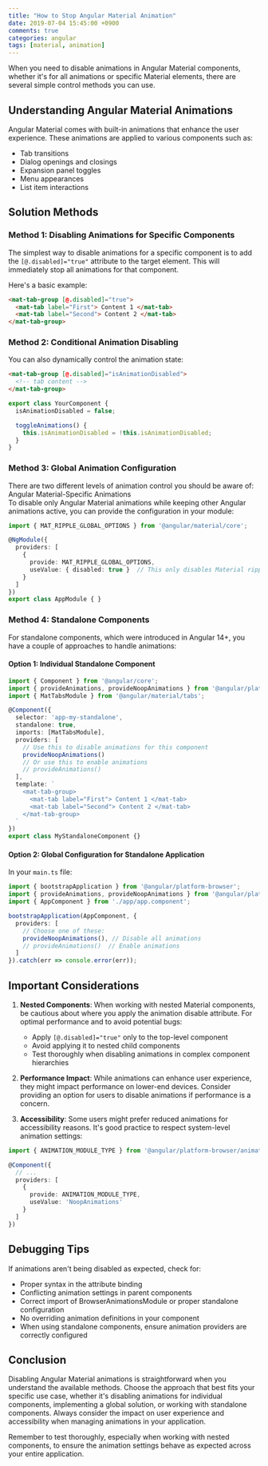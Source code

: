 ```yaml
---
title: "How to Stop Angular Material Animation"
date: 2019-07-04 15:45:00 +0900
comments: true
categories: angular
tags: [material, animation]
---
```


When you need to disable animations in Angular Material components, whether it's for all animations or specific Material elements, there are several simple control methods you can use.

## Understanding Angular Material Animations

Angular Material comes with built-in animations that enhance the user experience. These animations are applied to various components such as:
- Tab transitions
- Dialog openings and closings
- Expansion panel toggles
- Menu appearances
- List item interactions

## Solution Methods

### Method 1: Disabling Animations for Specific Components

The simplest way to disable animations for a specific component is to add the `[@.disabled]="true"` attribute to the target element. This will immediately stop all animations for that component.

Here's a basic example:

```html
<mat-tab-group [@.disabled]="true">
  <mat-tab label="First"> Content 1 </mat-tab>
  <mat-tab label="Second"> Content 2 </mat-tab>
</mat-tab-group>
```

### Method 2: Conditional Animation Disabling

You can also dynamically control the animation state:

```html
<mat-tab-group [@.disabled]="isAnimationDisabled">
  <!-- tab content -->
</mat-tab-group>
```

```typescript
export class YourComponent {
  isAnimationDisabled = false;

  toggleAnimations() {
    this.isAnimationDisabled = !this.isAnimationDisabled;
  }
}
```

### Method 3: Global Animation Configuration
There are two different levels of animation control you should be aware of: <br/>
Angular Material-Specific Animations <br/>
To disable only Angular Material animations while keeping other Angular animations active, you can provide the configuration in your module:

```typescript
import { MAT_RIPPLE_GLOBAL_OPTIONS } from '@angular/material/core';

@NgModule({
  providers: [
    {
      provide: MAT_RIPPLE_GLOBAL_OPTIONS,
      useValue: { disabled: true }  // This only disables Material ripple animations
    }
  ]
})
export class AppModule { }
```

### Method 4: Standalone Components

For standalone components, which were introduced in Angular 14+, you have a couple of approaches to handle animations:

#### Option 1: Individual Standalone Component

```typescript
import { Component } from '@angular/core';
import { provideAnimations, provideNoopAnimations } from '@angular/platform-browser/animations';
import { MatTabsModule } from '@angular/material/tabs';

@Component({
  selector: 'app-my-standalone',
  standalone: true,
  imports: [MatTabsModule],
  providers: [
    // Use this to disable animations for this component
    provideNoopAnimations()
    // Or use this to enable animations
    // provideAnimations()
  ],
  template: `
    <mat-tab-group>
      <mat-tab label="First"> Content 1 </mat-tab>
      <mat-tab label="Second"> Content 2 </mat-tab>
    </mat-tab-group>
  `
})
export class MyStandaloneComponent {}
```

#### Option 2: Global Configuration for Standalone Application

In your `main.ts` file:

```typescript
import { bootstrapApplication } from '@angular/platform-browser';
import { provideAnimations, provideNoopAnimations } from '@angular/platform-browser/animations';
import { AppComponent } from './app/app.component';

bootstrapApplication(AppComponent, {
  providers: [
    // Choose one of these:
    provideNoopAnimations(), // Disable all animations
    // provideAnimations()  // Enable animations
  ]
}).catch(err => console.error(err));
```

## Important Considerations

1. **Nested Components**: When working with nested Material components, be cautious about where you apply the animation disable attribute. For optimal performance and to avoid potential bugs:
   - Apply `[@.disabled]="true"` only to the top-level component
   - Avoid applying it to nested child components
   - Test thoroughly when disabling animations in complex component hierarchies

2. **Performance Impact**: While animations can enhance user experience, they might impact performance on lower-end devices. Consider providing an option for users to disable animations if performance is a concern.

3. **Accessibility**: Some users might prefer reduced animations for accessibility reasons. It's good practice to respect system-level animation settings:

```typescript
import { ANIMATION_MODULE_TYPE } from '@angular/platform-browser/animations';

@Component({
  // ...
  providers: [
    {
      provide: ANIMATION_MODULE_TYPE,
      useValue: 'NoopAnimations'
    }
  ]
})
```

## Debugging Tips

If animations aren't being disabled as expected, check for:
- Proper syntax in the attribute binding
- Conflicting animation settings in parent components
- Correct import of BrowserAnimationsModule or proper standalone configuration
- No overriding animation definitions in your component
- When using standalone components, ensure animation providers are correctly configured

## Conclusion

Disabling Angular Material animations is straightforward when you understand the available methods. Choose the approach that best fits your specific use case, whether it's disabling animations for individual components, implementing a global solution, or working with standalone components. Always consider the impact on user experience and accessibility when managing animations in your application.

Remember to test thoroughly, especially when working with nested components, to ensure the animation settings behave as expected across your entire application.
